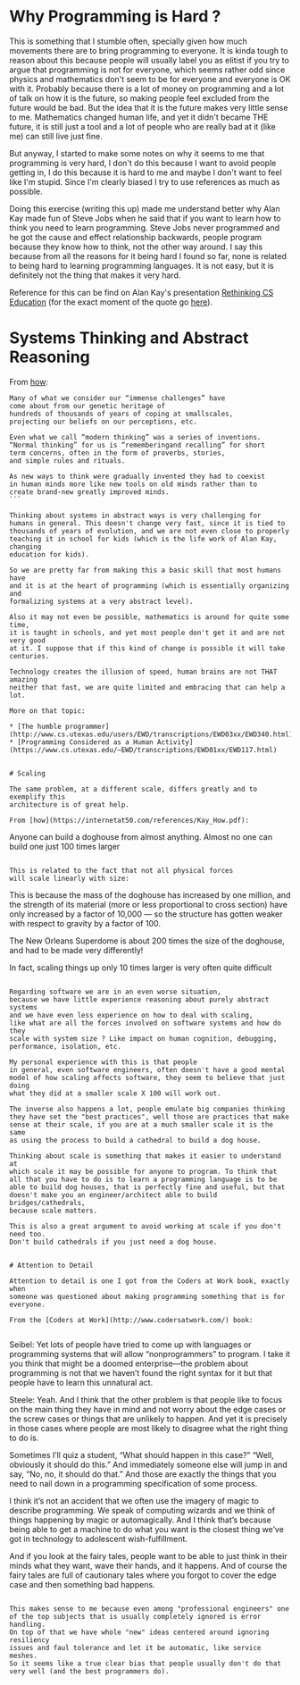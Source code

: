 # Why Programming is Hard ?

This is something that I stumble often, specially given how much movements
there are to bring programming to everyone. It is kinda tough to reason
about this because people will usually label you as elitist if
you try to argue that programming is not for everyone, which seems
rather odd since physics and mathematics don't seem to be for everyone
and everyone is OK with it. Probably because there is a lot of money
on programming and a lot of talk on how it is the future, so making
people feel excluded from the future would be bad. But the idea that
it is the future makes very little sense to me. Mathematics changed
human life, and yet it didn't became THE future, it is still just
a tool and a lot of people who are really bad at it (like me) can
still live just fine.

But anyway, I started to make some notes on why it seems to me that
programming is very hard, I don't do this because I want to avoid people
getting in, I do this because it is hard to me and maybe I don't want to
feel like I'm stupid. Since I'm clearly biased I try to use references
as much as possible.

Doing this exercise (writing this up) made me understand better
why Alan Kay made fun of Steve Jobs when he said that if you want
to learn how to think you need to learn programming. Steve Jobs never
programmed and he got the cause and effect relationship backwards,
people program because they know how to think, not the other
way around. I say this because from all the reasons for it being
hard I found so far, none is related to being hard to learning
programming languages. It is not easy, but it is definitely not
the thing that makes it very hard.

Reference for this can be find on Alan Kay's presentation
[Rethinking CS Education](https://www.youtube.com/watch?v=N9c7_8Gp7gI)
(for the exact moment of the quote go [here](https://youtu.be/N9c7_8Gp7gI?t=2694)).


# Systems Thinking and Abstract Reasoning

From [how](https://internetat50.com/references/Kay_How.pdf):

```
Many of what we consider our “immense challenges” have
come about from our genetic heritage of
hundreds of thousands of years of coping at smallscales,
projecting our beliefs on our perceptions, etc.

Even what we call “modern thinking” was a series of inventions.
“Normal thinking” for us is “rememberingand recalling” for short
term concerns, often in the form of proverbs, stories,
and simple rules and rituals.

As new ways to think were gradually invented they had to coexist
in human minds more like new tools on old minds rather than to
create brand-new greatly improved minds.  
``` 

Thinking about systems in abstract ways is very challenging for
humans in general. This doesn't change very fast, since it is tied to
thousands of years of evolution, and we are not even close to properly
teaching it in school for kids (which is the life work of Alan Kay, changing
education for kids).

So we are pretty far from making this a basic skill that most humans have
and it is at the heart of programming (which is essentially organizing and
formalizing systems at a very abstract level).

Also it may not even be possible, mathematics is around for quite some time,
it is taught in schools, and yet most people don't get it and are not very good
at it. I suppose that if this kind of change is possible it will take centuries.

Technology creates the illusion of speed, human brains are not THAT amazing
neither that fast, we are quite limited and embracing that can help a lot.

More on that topic:

* [The humble programmer](http://www.cs.utexas.edu/users/EWD/transcriptions/EWD03xx/EWD340.html)
* [Programming Considered as a Human Activity](https://www.cs.utexas.edu/~EWD/transcriptions/EWD01xx/EWD117.html)


# Scaling

The same problem, at a different scale, differs greatly and to exemplify this
architecture is of great help.

From [how](https://internetat50.com/references/Kay_How.pdf):

```
Anyone can build a doghouse from almost anything.
Almost no one can build one just 100 times larger 
```

This is related to the fact that not all physical forces
will scale linearly with size:

```
This is because the mass of the doghouse has increased
by one million, and the strength of its material
(more or less proportional to cross section) have only
increased by a factor of 10,000 — so the structure has
gotten weaker with respect to gravity by a factor of 100.

The New Orleans Superdome is about 200 times the size of the doghouse,
and had to be made very differently!

In fact, scaling things up only 10 times larger is very often quite difficult
```

Regarding software we are in an even worse situation,
because we have little experience reasoning about purely abstract systems
and we have even less experience on how to deal with scaling,
like what are all the forces involved on software systems and how do they
scale with system size ? Like impact on human cognition, debugging,
performance, isolation, etc.

My personal experience with this is that people
in general, even software engineers, often doesn't have a good mental
model of how scaling affects software, they seem to believe that just doing
what they did at a smaller scale X 100 will work out.

The inverse also happens a lot, people emulate big companies thinking
they have set the "best practices", well those are practices that make
sense at their scale, if you are at a much smaller scale it is the same
as using the process to build a cathedral to build a dog house.

Thinking about scale is something that makes it easier to understand at
which scale it may be possible for anyone to program. To think that
all that you have to do is to learn a programming language is to be
able to build dog houses, that is perfectly fine and useful, but that
doesn't make you an engineer/architect able to build bridges/cathedrals,
because scale matters.

This is also a great argument to avoid working at scale if you don't need too.
Don't build cathedrals if you just need a dog house.


# Attention to Detail

Attention to detail is one I got from the Coders at Work book, exactly when
someone was questioned about making programming something that is for everyone.

From the [Coders at Work](http://www.codersatwork.com/) book:


```
Seibel: Yet lots of people have tried to come up with languages or
programming systems that will allow “nonprogrammers” to program. I take
it you think that might be a doomed enterprise—the problem about
programming is not that we haven’t found the right syntax for it but that
people have to learn this unnatural act.

Steele: Yeah. And I think that the other problem is that people like to
focus on the main thing they have in mind and not worry about the edge
cases or the screw cases or things that are unlikely to happen. And yet it is
precisely in those cases where people are most likely to disagree what the
right thing to do is.

Sometimes I’ll quiz a student, “What should happen in this case?” “Well,
obviously it should do this.” And immediately someone else will jump in and
say, “No, no, it should do that.” And those are exactly the things that you
need to nail down in a programming specification of some process.

I think it’s not an accident that we often use the imagery of magic to
describe programming. We speak of computing wizards and we think of
things happening by magic or automagically. And I think that’s because being
able to get a machine to do what you want is the closest thing we’ve got in
technology to adolescent wish-fulfillment.

And if you look at the fairy tales, people want to be able to just think in
their minds what they want, wave their hands, and it happens. And of
course the fairy tales are full of cautionary tales where you forgot to cover
the edge case and then something bad happens.
```

This makes sense to me because even among "professional engineers" one 
of the top subjects that is usually completely ignored is error handling.
On top of that we have whole "new" ideas centered around ignoring resiliency
issues and faul tolerance and let it be automatic, like service meshes.
So it seems like a true clear bias that people usually don't do that
very well (and the best programmers do).
